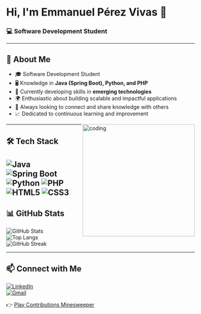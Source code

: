 # Hi, I'm Emmanuel Pérez Vivas 👋  
### 💻 Software Development Student  

---

## 🚀 About Me
- 🎓 Software Development Student  
- 🖥️ Knowledge in **Java (Spring Boot), Python, and PHP**  
- 🌱 Currently developing skills in **emerging technologies**  
- 🌍 Enthusiastic about building scalable and impactful applications
- 🤝 Always looking to connect and share knowledge with others
- 📈 Dedicated to continuous learning and improvement
<img align="right" alt="coding" width="300" src="https://media.giphy.com/media/qgQUggAC3Pfv687qPC/giphy.gif"/>

---

## 🛠️ Tech Stack
![Java](https://img.shields.io/badge/Java-ED8B00?style=for-the-badge&logo=openjdk&logoColor=white)
![Spring Boot](https://img.shields.io/badge/Spring_Boot-6DB33F?style=for-the-badge&logo=spring&logoColor=white)
![Python](https://img.shields.io/badge/Python-3776AB?style=for-the-badge&logo=python&logoColor=white)
![PHP](https://img.shields.io/badge/PHP-777BB4?style=for-the-badge&logo=php&logoColor=white)
![HTML5](https://img.shields.io/badge/HTML5-E34F26?style=for-the-badge&logo=html5&logoColor=white)
![CSS3](https://img.shields.io/badge/CSS3-1572B6?style=for-the-badge&logo=css3&logoColor=white)
---

## 📊 GitHub Stats
![GitHub Stats](https://github-readme-stats.vercel.app/api?username=proprato123&show_icons=true&theme=tokyonight)  
![Top Langs](https://github-readme-stats.vercel.app/api/top-langs/?username=proprato123&layout=compact&theme=tokyonight)  
![GitHub Streak](https://github-readme-streak-stats.herokuapp.com/?user=proprato123&theme=tokyonight)

---
## 📫 Connect with Me
[![LinkedIn](https://img.shields.io/badge/LinkedIn-0A66C2?style=for-the-badge&logo=linkedin&logoColor=white)](https://www.linkedin.com/in/emmanuel-p%C3%A9rez-vivas-2459611a7/)  
[![Gmail](https://img.shields.io/badge/Gmail-D14836?style=for-the-badge&logo=gmail&logoColor=white)](mailto:emmanuelperezvivas@gmail.com)

👉 [Play Contributions Minesweeper](https://proprato123.github.io/busca-minas/)
